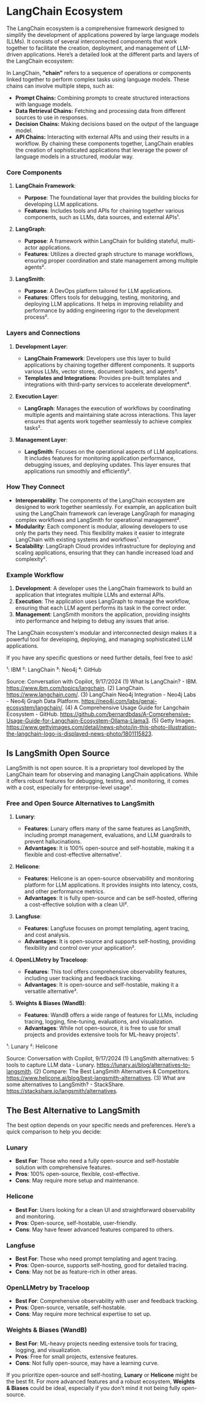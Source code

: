 # LangChain Ecosystem

The LangChain ecosystem is a comprehensive framework designed to simplify the development of applications powered by large language models (LLMs). It consists of several interconnected components that work together to facilitate the creation, deployment, and management of LLM-driven applications. Here’s a detailed look at the different parts and layers of the LangChain ecosystem:

In LangChain, **"chain"** refers to a sequence of operations or components linked together to perform complex tasks using language models. These chains can involve multiple steps, such as:
- **Prompt Chains:** Combining prompts to create structured interactions with language models.
- **Data Retrieval Chains:** Fetching and processing data from different sources to use in responses.
- **Decision Chains:** Making decisions based on the output of the language model.
- **API Chains:** Interacting with external APIs and using their results in a workflow.
By chaining these components together, LangChain enables the creation of sophisticated applications that leverage the power of language models in a structured, modular way.

### Core Components

1. **LangChain Framework**:
   - **Purpose**: The foundational layer that provides the building blocks for developing LLM applications.
   - **Features**: Includes tools and APIs for chaining together various components, such as LLMs, data sources, and external APIs¹.

2. **LangGraph**:
   - **Purpose**: A framework within LangChain for building stateful, multi-actor applications.
   - **Features**: Utilizes a directed graph structure to manage workflows, ensuring proper coordination and state management among multiple agents².

3. **LangSmith**:
   - **Purpose**: A DevOps platform tailored for LLM applications.
   - **Features**: Offers tools for debugging, testing, monitoring, and deploying LLM applications. It helps in improving reliability and performance by adding engineering rigor to the development process².

### Layers and Connections

1. **Development Layer**:
   - **LangChain Framework**: Developers use this layer to build applications by chaining together different components. It supports various LLMs, vector stores, document loaders, and agents³.
   - **Templates and Integrations**: Provides pre-built templates and integrations with third-party services to accelerate development⁴.

2. **Execution Layer**:
   - **LangGraph**: Manages the execution of workflows by coordinating multiple agents and maintaining state across interactions. This layer ensures that agents work together seamlessly to achieve complex tasks².

3. **Management Layer**:
   - **LangSmith**: Focuses on the operational aspects of LLM applications. It includes features for monitoring application performance, debugging issues, and deploying updates. This layer ensures that applications run smoothly and efficiently².

### How They Connect

- **Interoperability**: The components of the LangChain ecosystem are designed to work together seamlessly. For example, an application built using the LangChain framework can leverage LangGraph for managing complex workflows and LangSmith for operational management².
- **Modularity**: Each component is modular, allowing developers to use only the parts they need. This flexibility makes it easier to integrate LangChain with existing systems and workflows¹.
- **Scalability**: LangGraph Cloud provides infrastructure for deploying and scaling applications, ensuring that they can handle increased load and complexity².

### Example Workflow

1. **Development**: A developer uses the LangChain framework to build an application that integrates multiple LLMs and external APIs.
2. **Execution**: The application uses LangGraph to manage the workflow, ensuring that each LLM agent performs its task in the correct order.
3. **Management**: LangSmith monitors the application, providing insights into performance and helping to debug any issues that arise.

The LangChain ecosystem's modular and interconnected design makes it a powerful tool for developing, deploying, and managing sophisticated LLM applications.

If you have any specific questions or need further details, feel free to ask!

¹: IBM
²: LangChain
³: Neo4j
⁴: GitHub

Source: Conversation with Copilot, 9/17/2024
(1) What Is LangChain? - IBM. https://www.ibm.com/topics/langchain.
(2) LangChain. https://www.langchain.com/.
(3) LangChain Neo4j Integration - Neo4j Labs - Neo4j Graph Data Platform. https://neo4j.com/labs/genai-ecosystem/langchain/.
(4) A Comprehensive Usage Guide for Langchain Ecosystem - GitHub. https://github.com/bernardbdas/A-Comprehensive-Usage-Guide-for-Langchain-Ecosystem-Ollama-Llama3.
(5) Getty Images. https://www.gettyimages.com/detail/news-photo/in-this-photo-illustration-the-langchain-logo-is-displayed-news-photo/1801115823.


## Is LangSmith Open Source

LangSmith is not open source. It is a proprietary tool developed by the LangChain team for observing and managing LangChain applications. While it offers robust features for debugging, testing, and monitoring, it comes with a cost, especially for enterprise-level usage¹.

### Free and Open Source Alternatives to LangSmith

1. **Lunary**:
   - **Features**: Lunary offers many of the same features as LangSmith, including prompt management, evaluations, and LLM guardrails to prevent hallucinations.
   - **Advantages**: It is 100% open-source and self-hostable, making it a flexible and cost-effective alternative¹.

2. **Helicone**:
   - **Features**: Helicone is an open-source observability and monitoring platform for LLM applications. It provides insights into latency, costs, and other performance metrics.
   - **Advantages**: It is fully open-source and can be self-hosted, offering a cost-effective solution with a clean UI².

3. **Langfuse**:
   - **Features**: Langfuse focuses on prompt templating, agent tracing, and cost analysis.
   - **Advantages**: It is open-source and supports self-hosting, providing flexibility and control over your application².

4. **OpenLLMetry by Traceloop**:
   - **Features**: This tool offers comprehensive observability features, including user tracking and feedback tracking.
   - **Advantages**: It is open-source and self-hostable, making it a versatile alternative².

5. **Weights & Biases (WandB)**:
   - **Features**: WandB offers a wide range of features for LLMs, including tracing, logging, fine-tuning, evaluations, and visualization.
   - **Advantages**: While not open-source, it is free to use for small projects and provides extensive tools for ML-heavy projects¹.


¹: Lunary
²: Helicone

Source: Conversation with Copilot, 9/17/2024
(1) LangSmith alternatives: 5 tools to capture LLM data - Lunary. https://lunary.ai/blog/alternatives-to-langsmith.
(2) Compare: The Best LangSmith Alternatives & Competitors. https://www.helicone.ai/blog/best-langsmith-alternatives.
(3) What are some alternatives to LangSmith? - StackShare. https://stackshare.io/langsmith/alternatives.

## The Best Alternative to LangSmith

The best option depends on your specific needs and preferences. Here’s a quick comparison to help you decide:

### Lunary
- **Best For**: Those who need a fully open-source and self-hostable solution with comprehensive features.
- **Pros**: 100% open-source, flexible, cost-effective.
- **Cons**: May require more setup and maintenance.

### Helicone
- **Best For**: Users looking for a clean UI and straightforward observability and monitoring.
- **Pros**: Open-source, self-hostable, user-friendly.
- **Cons**: May have fewer advanced features compared to others.

### Langfuse
- **Best For**: Those who need prompt templating and agent tracing.
- **Pros**: Open-source, supports self-hosting, good for detailed tracing.
- **Cons**: May not be as feature-rich in other areas.

### OpenLLMetry by Traceloop
- **Best For**: Comprehensive observability with user and feedback tracking.
- **Pros**: Open-source, versatile, self-hostable.
- **Cons**: May require more technical expertise to set up.

### Weights & Biases (WandB)
- **Best For**: ML-heavy projects needing extensive tools for tracing, logging, and visualization.
- **Pros**: Free for small projects, extensive features.
- **Cons**: Not fully open-source, may have a learning curve.

If you prioritize open-source and self-hosting, **Lunary** or **Helicone** might be the best fit. For more advanced features and a robust ecosystem, **Weights & Biases** could be ideal, especially if you don't mind it not being fully open-source.

